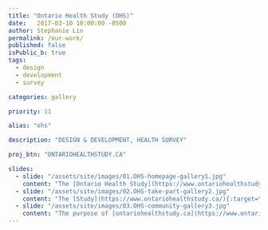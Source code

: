 ```yaml
---
title: "Ontario Health Study (OHS)"
date:   2017-03-10 10:00:00 -0500
author: Stephanie Lin
permalink: /our-work/
published: false
isPublic_b: true
tags:
  - design
  - development
  - survey

categories: gallery

priority: 11

alias: "ohs"

description: "DESIGN & DEVELOPMENT, HEALTH SURVEY"

proj_btn: "ONTARIOHEALTHSTUDY.CA"

slides:
  - slide: "/assets/site/images/01.OHS-homepage-gallery1.jpg"
    content: "The [Ontario Health Study](https://www.ontariohealthstudy.ca/){:target=\"_blank\"} is an innovative population-based health study that investigates the effects of environmental, lifestyle and genetic components that increase risk of developing cancer and other common adult diseases."
  - slide: "/assets/site/images/02.OHS-take-part-gallery2.jpg"
    content: "The [Study](https://www.ontariohealthstudy.ca/){:target=\"_blank\"} collects data from consenting participants 18 years of age and over living in Ontario, through participation in an online questionnaire and also informs them of the privacy policies for the study."
  - slide: "/assets/site/images/03.OHS-community-gallery3.jpg"
    content: "The purpose of [ontariohealthstudy.ca](https://www.ontariohealthstudy.ca/){:target=\"_blank\"} is to encourage new participants to register by showing them what is involved in the study, the benefits of their participation and how to get involved. It also motivates friends and family to form a community that encourages recruitment across Ontario."
---
```

